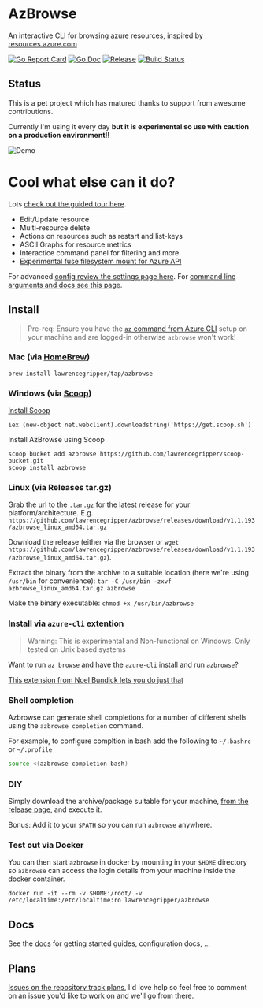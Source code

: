 # AzBrowse

An interactive CLI for browsing azure resources, inspired by [resources.azure.com](https://resources.azure.com)

[![Go Report Card](https://goreportcard.com/badge/github.com/lawrencegripper/azbrowse?style=flat-square)](https://goreportcard.com/report/github.com/lawrencegripper/azbrowse)
[![Go Doc](https://img.shields.io/badge/godoc-reference-blue.svg?style=flat-square)](http://godoc.org/github.com/lawrencegripper/azbrowse)
[![Release](https://img.shields.io/github/release/lawrencegripper/azbrowse.svg?style=flat-square)](https://github.com/lawrencegripper/azbrowse/releases/latest)
[![Build Status](https://dev.azure.com/lawrencegripper/githubbuilds/_apis/build/status/lawrencegripper.azbrowse?branchName=master)](https://dev.azure.com/lawrencegripper/githubbuilds/_build/latest?definitionId=5&branchName=master)

## Status

This is a pet project which has matured thanks to support from awesome contributions.

Currently I'm using it every day **but it is experimental so use with caution on a production environment!!**

![Demo](./docs/images/quickdemo-azbrowse.gif)

# Cool what else can it do?

Lots [check out the guided tour here](docs/getting-started.md).

- Edit/Update resource
- Multi-resource delete
- Actions on resources such as restart and list-keys
- ASCII Graphs for resource metrics
- Interactice command panel for filtering and more
- [Experimental fuse filesystem mount for Azure API](docs/azfs-intro.md)

For advanced [config review the settings page here](docs/config.md). For [command line arguments and docs see this page](./docs/commandline/azbrowse.md).


## Install

> Pre-req: Ensure you have the [`az` command from Azure CLI](https://docs.microsoft.com/en-us/cli/azure/install-azure-cli?view=azure-cli-latest) setup on your machine and are logged-in otherwise `azbrowse` won't work!

### Mac (via [HomeBrew](https://brew.sh/))

```shell
brew install lawrencegripper/tap/azbrowse
```

### Windows (via [Scoop](https://scoop.sh/))

[Install Scoop]([Scoop](https://scoop.sh/))

```shell
iex (new-object net.webclient).downloadstring('https://get.scoop.sh')
```

Install AzBrowse using Scoop

```shell
scoop bucket add azbrowse https://github.com/lawrencegripper/scoop-bucket.git
scoop install azbrowse
```

### Linux (via Releases tar.gz)

Grab the url to the `.tar.gz` for the latest release for your platform/architecture. E.g. `https://github.com/lawrencegripper/azbrowse/releases/download/v1.1.193/azbrowse_linux_amd64.tar.gz`

Download the release (either via the browser or `wget https://github.com/lawrencegripper/azbrowse/releases/download/v1.1.193/azbrowse_linux_amd64.tar.gz`).

Extract the binary from the archive to a suitable location (here we're using `/usr/bin` for convenience): `tar -C /usr/bin -zxvf azbrowse_linux_amd64.tar.gz azbrowse`

Make the binary executable: `chmod +x /usr/bin/azbrowse`

### Install via `azure-cli` extention

> Warning: This is experimental and Non-functional on Windows. Only tested on Unix based systems

Want to run `az browse` and have the `azure-cli` install and run `azbrowse`?

[This extension from Noel Bundick lets you do just that](https://github.com/noelbundick/azure-cli-extension-noelbundick/blob/master/README.md#browse)

### Shell completion

Azbrowse can generate shell completions for a number of different shells using the `azbrowse completion` command. 

For example, to configure compltion in bash add the following to `~/.bashrc` or `~/.profile`

```bash
source <(azbrowse completion bash)
```

### DIY

Simply download the archive/package suitable for your machine, [from the release page](https://github.com/lawrencegripper/azbrowse/releases), and execute it.

Bonus: Add it to your `$PATH` so you can run `azbrowse` anywhere. 

### Test out via Docker

You can then start `azbrowse` in docker by mounting in your `$HOME` directory so `azbrowse` can access the login details from your machine inside the docker container.

```shell
docker run -it --rm -v $HOME:/root/ -v /etc/localtime:/etc/localtime:ro lawrencegripper/azbrowse
```

## Docs

See the [docs](docs/README.md) for getting started guides, configuration docs, ...

## Plans

[Issues on the repository track plans](https://github.com/lawrencegripper/azbrowse/issues), I'd love help so feel free to comment on an issue you'd like to work on and we'll go from there.

[golang]: https://golang.org/
[installguide]: https://golang.org/doc/install
[golangcilinter]: https://github.com/golangci/golangci-lint
[golangdep]: https://github.com/golang/dep
[gopath]: https://golang.org/doc/code.html#GOPATH
